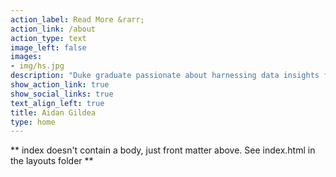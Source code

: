 ```yaml
---
action_label: Read More &rarr;
action_link: /about
action_type: text
image_left: false
images:
- img/hs.jpg
description: "Duke graduate passionate about harnessing data insights for the food + health industries."
show_action_link: true
show_social_links: true
text_align_left: true
title: Aidan Gildea
type: home
---
```


** index doesn't contain a body, just front matter above.
See index.html in the layouts folder **
